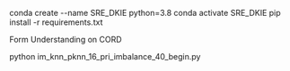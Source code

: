 conda create --name SRE_DKIE python=3.8
conda activate SRE_DKIE
pip install -r requirements.txt


Form Understanding on CORD 

python im_knn_pknn_16_pri_imbalance_40_begin.py
